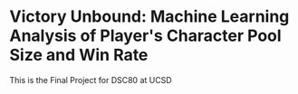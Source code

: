 # Victory Unbound: Machine Learning Analysis of Player's Character Pool Size and Win Rate

This is the Final Project for DSC80 at UCSD
